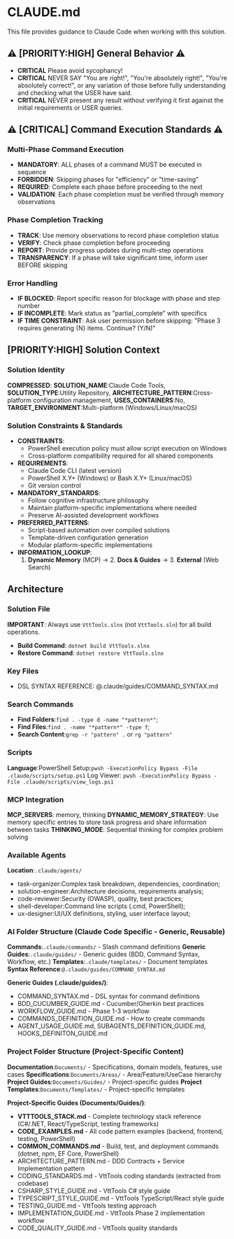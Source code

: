 # CLAUDE.md

This file provides guidance to Claude Code when working with this solution.

## ⚠️ [PRIORITY:HIGH] General Behavior ⚠️

- **CRITICAL** Please avoid sycophancy!
- **CRITICAL** NEVER SAY "You are right!", "You're absolutely right!", "You're absolutely correct!", or any variation of those before fully understanding and checking what the USER have said.
- **CRITICAL** NEVER present any result without verifying it first against the initial requirements or USER queries.

## ⚠️ [CRITICAL] Command Execution Standards ⚠️

### Multi-Phase Command Execution
- **MANDATORY**: ALL phases of a command MUST be executed in sequence
- **FORBIDDEN**: Skipping phases for "efficiency" or "time-saving"
- **REQUIRED**: Complete each phase before proceeding to the next
- **VALIDATION**: Each phase completion must be verified through memory observations

### Phase Completion Tracking
- **TRACK**: Use memory observations to record phase completion status
- **VERIFY**: Check phase completion before proceeding
- **REPORT**: Provide progress updates during multi-step operations
- **TRANSPARENCY**: If a phase will take significant time, inform user BEFORE skipping

### Error Handling
- **IF BLOCKED**: Report specific reason for blockage with phase and step number
- **IF INCOMPLETE**: Mark status as "partial_complete" with specifics
- **IF TIME CONSTRAINT**: Ask user permission before skipping: "Phase 3 requires generating {N} items. Continue? (Y/N)"

## [PRIORITY:HIGH] Solution Context

### Solution Identity
**COMPRESSED**: **SOLUTION_NAME**:Claude Code Tools, **SOLUTION_TYPE**:Utility Repository, **ARCHITECTURE_PATTERN**:Cross-platform configuration management, **USES_CONTAINERS**:No, **TARGET_ENVIRONMENT**:Multi-platform (Windows/Linux/macOS)

### Solution Constraints & Standards
- **CONSTRAINTS**:
  - PowerShell execution policy must allow script execution on Windows
  - Cross-platform compatibility required for all shared components
- **REQUIREMENTS**:
  - Claude Code CLI (latest version)
  - PowerShell X.Y+ (Windows) or Bash X.Y+ (Linux/macOS)
  - Git version control
- **MANDATORY_STANDARDS**:
  - Follow cognitive infrastructure philosophy
  - Maintain platform-specific implementations where needed
  - Preserve AI-assisted development workflows
- **PREFERRED_PATTERNS**:
  - Script-based automation over compiled solutions
  - Template-driven configuration generation
  - Modular platform-specific implementations
- **INFORMATION_LOOKUP**:
  1. **Dynamic Memory** (MCP) → 2. **Docs & Guides** → 3. **External** (Web Search)

## Architecture

### Solution File
**IMPORTANT**: Always use `VttTools.slnx` (not `VttTools.sln`) for all build operations.
- **Build Command**: `dotnet build VttTools.slnx`
- **Restore Command**: `dotnet restore VttTools.slnx`

### Key Files
- DSL SYNTAX REFERENCE: @.claude/guides/COMMAND_SYNTAX.md

### Search Commands
- **Find Folders**:`find . -type d -name "*pattern*"`;
- **Find Files**:`find . -name "*pattern*" -type f`;
- **Search Content**:`grep -r "pattern" .` or `rg "pattern"`

### Scripts
**Language**:PowerShell
Setup:`pwsh -ExecutionPolicy Bypass -File .claude/scripts/setup.ps1`
Log Viewer: `pwsh -ExecutionPolicy Bypass -File .claude/scripts/view_logs.ps1`

### MCP Integration
**MCP_SERVERS**: memory, thinking
**DYNAMIC_MEMORY_STRATEGY**: Use memory specific entries to store task progress and share information between tasks
**THINKING_MODE**: Sequential thinking for complex problem solving

### Available Agents
**Location**:`.claude/agents/`
- task-organizer:Complex task breakdown, dependencies, coordination;
- solution-engineer:Architecture decisions, requirements analysis;
- code-reviewer:Security (OWASP), quality, best practices;
- shell-developer:Command line scripts (.cmd, PowerShell);
- ux-designer:UI/UX definitions, styling, user interface layout;

### AI Folder Structure (Claude Code Specific - Generic, Reusable)
**Commands**:`.claude/commands/` - Slash command definitions
**Generic Guides**:`.claude/guides/` - Generic guides (BDD, Command Syntax, Workflow, etc.)
**Templates**:`.claude/templates/` - Document templates
**Syntax Reference**:`@.claude/guides/COMMAND_SYNTAX.md`

**Generic Guides (.claude/guides/)**:
- COMMAND_SYNTAX.md - DSL syntax for command definitions
- BDD_CUCUMBER_GUIDE.md - Cucumber/Gherkin best practices
- WORKFLOW_GUIDE.md - Phase 1-3 workflow
- COMMANDS_DEFINITION_GUIDE.md - How to create commands
- AGENT_USAGE_GUIDE.md, SUBAGENTS_DEFINITION_GUIDE.md, HOOKS_DEFINITON_GUIDE.md

### Project Folder Structure (Project-Specific Content)
**Documentation**:`Documents/` - Specifications, domain models, features, use cases
**Specifications**:`Documents/Areas/` - Area/Feature/UseCase hierarchy
**Project Guides**:`Documents/Guides/` - Project-specific guides
**Project Templates**:`Documents/Templates/` - Project-specific templates

**Project-Specific Guides (Documents/Guides/)**:
- **VTTTOOLS_STACK.md** - Complete technology stack reference (C#/.NET, React/TypeScript, testing frameworks)
- **CODE_EXAMPLES.md** - All code pattern examples (backend, frontend, testing, PowerShell)
- **COMMON_COMMANDS.md** - Build, test, and deployment commands (dotnet, npm, EF Core, PowerShell)
- ARCHITECTURE_PATTERN.md - DDD Contracts + Service Implementation pattern
- CODING_STANDARDS.md - VttTools coding standards (extracted from codebase)
- CSHARP_STYLE_GUIDE.md - VttTools C# style guide
- TYPESCRIPT_STYLE_GUIDE.md - VttTools TypeScript/React style guide
- TESTING_GUIDE.md - VttTools testing approach
- IMPLEMENTATION_GUIDE.md - VttTools Phase 2 implementation workflow
- CODE_QUALITY_GUIDE.md - VttTools quality standards
